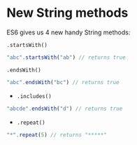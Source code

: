 # New String methods

ES6 gives us 4 new handy String methods:

`.startsWith()`

```javascript
"abc".startsWith("ab") // returns true
```

`.endsWith()`

```javascript
"abc".endsWith("bc") // returns true
```

* `.includes()`

```javascript
"abcde".endsWith("d") // returns true
```

* `.repeat()`

```javascript
"*".repeat(5) // returns "*****"
```

